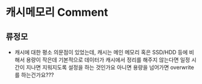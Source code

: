 # 캐시메모리 Comment



## 류정모
- 캐시에 대한 평소 의문점이 있었는데, 캐시는 메인 메모리 혹은 SSD/HDD 등에 비해서 용량이 작은데 기본적으로 데이터가 캐시에서 정리를 해주지 않는다면 일정 시간이 지나면 지워지도록 설정을 하는 것인가요 아니면 용량을 넘어가면 overwrite를 하는건가요???
